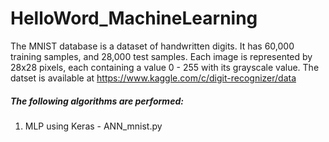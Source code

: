 # HelloWord_MachineLearning
The MNIST database is a dataset of handwritten digits. It has 60,000 training samples, and 28,000 test samples. Each image is represented by 28x28 pixels, each containing a value 0 - 255 with its grayscale value.
The datset is available at https://www.kaggle.com/c/digit-recognizer/data

##### The following algorithms are performed:
1) MLP using Keras - ANN_mnist.py
